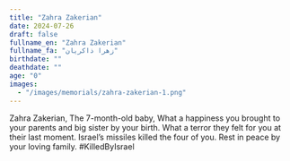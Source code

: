 ```yaml
---
title: "Zahra Zakerian"
date: 2024-07-26
draft: false
fullname_en: "Zahra Zakerian"
fullname_fa: "زهرا ذاکریان"
birthdate: ""
deathdate: ""
age: "0"
images:
  - "/images/memorials/zahra-zakerian-1.png"
---
```


Zahra Zakerian,
The 7-month-old baby,
What a happiness you brought to your parents and big sister by your birth. What a terror they felt for you at their last moment. Israel’s missiles killed the four of you. Rest in peace by your loving family.
#KilledByIsrael